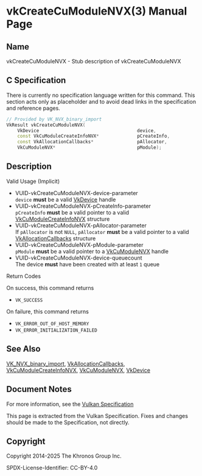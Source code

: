 # vkCreateCuModuleNVX(3) Manual Page

## Name

vkCreateCuModuleNVX - Stub description of vkCreateCuModuleNVX



## [](#_c_specification)C Specification

There is currently no specification language written for this command. This section acts only as placeholder and to avoid dead links in the specification and reference pages.

```c++
// Provided by VK_NVX_binary_import
VkResult vkCreateCuModuleNVX(
    VkDevice                                    device,
    const VkCuModuleCreateInfoNVX*              pCreateInfo,
    const VkAllocationCallbacks*                pAllocator,
    VkCuModuleNVX*                              pModule);
```

## [](#_description)Description

Valid Usage (Implicit)

- [](#VUID-vkCreateCuModuleNVX-device-parameter)VUID-vkCreateCuModuleNVX-device-parameter  
  `device` **must** be a valid [VkDevice](https://registry.khronos.org/vulkan/specs/latest/man/html/VkDevice.html) handle
- [](#VUID-vkCreateCuModuleNVX-pCreateInfo-parameter)VUID-vkCreateCuModuleNVX-pCreateInfo-parameter  
  `pCreateInfo` **must** be a valid pointer to a valid [VkCuModuleCreateInfoNVX](https://registry.khronos.org/vulkan/specs/latest/man/html/VkCuModuleCreateInfoNVX.html) structure
- [](#VUID-vkCreateCuModuleNVX-pAllocator-parameter)VUID-vkCreateCuModuleNVX-pAllocator-parameter  
  If `pAllocator` is not `NULL`, `pAllocator` **must** be a valid pointer to a valid [VkAllocationCallbacks](https://registry.khronos.org/vulkan/specs/latest/man/html/VkAllocationCallbacks.html) structure
- [](#VUID-vkCreateCuModuleNVX-pModule-parameter)VUID-vkCreateCuModuleNVX-pModule-parameter  
  `pModule` **must** be a valid pointer to a [VkCuModuleNVX](https://registry.khronos.org/vulkan/specs/latest/man/html/VkCuModuleNVX.html) handle
- [](#VUID-vkCreateCuModuleNVX-device-queuecount)VUID-vkCreateCuModuleNVX-device-queuecount  
  The device **must** have been created with at least `1` queue

Return Codes

On success, this command returns

- `VK_SUCCESS`

On failure, this command returns

- `VK_ERROR_OUT_OF_HOST_MEMORY`
- `VK_ERROR_INITIALIZATION_FAILED`

## [](#_see_also)See Also

[VK\_NVX\_binary\_import](https://registry.khronos.org/vulkan/specs/latest/man/html/VK_NVX_binary_import.html), [VkAllocationCallbacks](https://registry.khronos.org/vulkan/specs/latest/man/html/VkAllocationCallbacks.html), [VkCuModuleCreateInfoNVX](https://registry.khronos.org/vulkan/specs/latest/man/html/VkCuModuleCreateInfoNVX.html), [VkCuModuleNVX](https://registry.khronos.org/vulkan/specs/latest/man/html/VkCuModuleNVX.html), [VkDevice](https://registry.khronos.org/vulkan/specs/latest/man/html/VkDevice.html)

## [](#_document_notes)Document Notes

For more information, see the [Vulkan Specification](https://registry.khronos.org/vulkan/specs/latest/html/vkspec.html#vkCreateCuModuleNVX)

This page is extracted from the Vulkan Specification. Fixes and changes should be made to the Specification, not directly.

## [](#_copyright)Copyright

Copyright 2014-2025 The Khronos Group Inc.

SPDX-License-Identifier: CC-BY-4.0